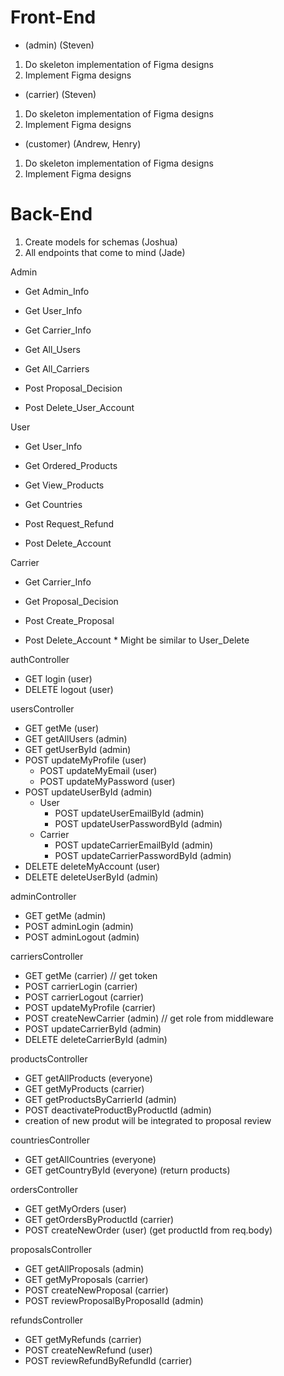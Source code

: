 ## 
# Front-End

- (admin) (Steven)

1. Do skeleton implementation of Figma designs
2. Implement Figma designs

- (carrier) (Steven)

1. Do skeleton implementation of Figma designs
2. Implement Figma designs

- (customer) (Andrew, Henry)

1. Do skeleton implementation of Figma designs
2. Implement Figma designs 

# Back-End

1. Create models for schemas (Joshua)
2. All endpoints that come to mind (Jade)

Admin

- Get Admin_Info
- Get User_Info
- Get Carrier_Info

- Get All_Users
- Get All_Carriers

- Post Proposal_Decision
- Post Delete_User_Account

User

- Get User_Info
- Get Ordered_Products
- Get View_Products
- Get Countries

- Post Request_Refund
- Post Delete_Account

Carrier

- Get Carrier_Info
- Get Proposal_Decision

- Post Create_Proposal
- Post Delete_Account \* Might be similar to User_Delete




authController
- GET login (user)
- DELETE logout (user)

usersController
- GET getMe (user)
- GET getAllUsers (admin)
- GET getUserById (admin)
- POST updateMyProfile (user)
    - POST updateMyEmail (user)
    - POST updateMyPassword (user)
- POST updateUserById (admin)
    - User
        - POST updateUserEmailById (admin)
        - POST updateUserPasswordById (admin)
    - Carrier
        - POST updateCarrierEmailById (admin)
        - POST updateCarrierPasswordById (admin)
- DELETE deleteMyAccount (user)
- DELETE deleteUserById (admin)

adminController
- GET getMe (admin)
- POST adminLogin (admin)
- POST adminLogout (admin)

carriersController
- GET getMe (carrier) // get token
- POST carrierLogin (carrier)
- POST carrierLogout (carrier)
- POST updateMyProfile (carrier)
- POST createNewCarrier (admin) // get role from middleware
- POST updateCarrierById (admin)
- DELETE deleteCarrierById (admin)

productsController
- GET getAllProducts (everyone)
- GET getMyProducts (carrier)
- GET getProductsByCarrierId (admin)
- POST deactivateProductByProductId (admin)
- creation of new produt will be integrated to proposal review

countriesController
- GET getAllCountries (everyone)
- GET getCountryById (everyone) (return products)

ordersController
- GET getMyOrders (user)
- GET getOrdersByProductId (carrier)
- POST createNewOrder (user) (get productId from req.body)

proposalsController
- GET getAllProposals (admin)
- GET getMyProposals (carrier)
- POST createNewProposal (carrier)
- POST reviewProposalByProposalId (admin)

refundsController
- GET getMyRefunds (carrier)
- POST createNewRefund (user)
- POST reviewRefundByRefundId (carrier)

